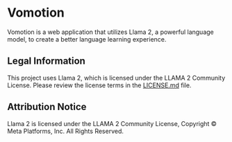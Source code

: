 # Vomotion

Vomotion is a web application that utilizes Llama 2, a powerful language model, to create a better language learning experience.

## Legal Information

This project uses Llama 2, which is licensed under the LLAMA 2 Community License. Please review the license terms in the [LICENSE.md](LICENSE.md) file.

## Attribution Notice

Llama 2 is licensed under the LLAMA 2 Community License, Copyright © Meta Platforms, Inc. All Rights Reserved.
